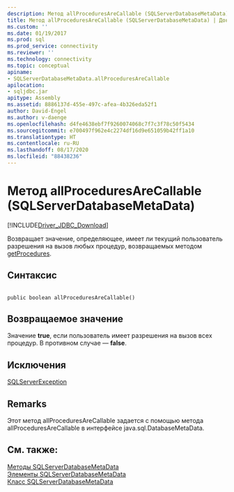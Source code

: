 ```yaml
---
description: Метод allProceduresAreCallable (SQLServerDatabaseMetaData)
title: Метод allProceduresAreCallable (SQLServerDatabaseMetaData) | Документация Майкрософт
ms.custom: ''
ms.date: 01/19/2017
ms.prod: sql
ms.prod_service: connectivity
ms.reviewer: ''
ms.technology: connectivity
ms.topic: conceptual
apiname:
- SQLServerDatabaseMetaData.allProceduresAreCallable
apilocation:
- sqljdbc.jar
apitype: Assembly
ms.assetid: 8886137d-455e-497c-afea-4b326eda52f1
author: David-Engel
ms.author: v-daenge
ms.openlocfilehash: d4fe4638ebf7f9260074068c7f7c3f78c50f5434
ms.sourcegitcommit: e700497f962e4c2274df16d9e651059b42ff1a10
ms.translationtype: HT
ms.contentlocale: ru-RU
ms.lasthandoff: 08/17/2020
ms.locfileid: "88438236"
---
```

# <a name="allproceduresarecallable-method-sqlserverdatabasemetadata"></a>Метод allProceduresAreCallable (SQLServerDatabaseMetaData)
[!INCLUDE[Driver_JDBC_Download](../../../includes/driver_jdbc_download.md)]

  Возвращает значение, определяющее, имеет ли текущий пользователь разрешения на вызов любых процедур, возвращаемых методом [getProcedures](../../../connect/jdbc/reference/getprocedures-method-sqlserverdatabasemetadata.md).  
  
## <a name="syntax"></a>Синтаксис  
  
```  
  
public boolean allProceduresAreCallable()  
```  
  
## <a name="return-value"></a>Возвращаемое значение  
 Значение **true**, если пользователь имеет разрешения на вызов всех процедур. В противном случае — **false**.  
  
## <a name="exceptions"></a>Исключения  
 [SQLServerException](../../../connect/jdbc/reference/sqlserverexception-class.md)  
  
## <a name="remarks"></a>Remarks  
 Этот метод allProceduresAreCallable задается с помощью метода allProceduresAreCallable в интерфейсе java.sql.DatabaseMetaData.  
  
## <a name="see-also"></a>См. также:  
 [Методы SQLServerDatabaseMetaData](../../../connect/jdbc/reference/sqlserverdatabasemetadata-methods.md)   
 [Элементы SQLServerDatabaseMetaData](../../../connect/jdbc/reference/sqlserverdatabasemetadata-members.md)   
 [Класс SQLServerDatabaseMetaData](../../../connect/jdbc/reference/sqlserverdatabasemetadata-class.md)  
  
  
